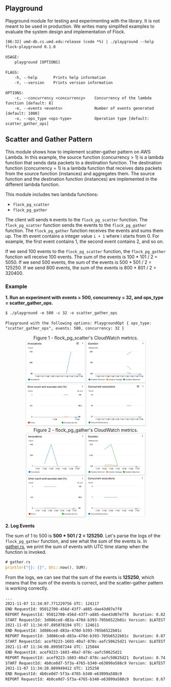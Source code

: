 ## Playground

Playground module for testing and experimenting with the library. It is not meant to be used in production.
We writes many simplifed examples to evaluate the system design and implementation of Flock.

```shell
[06:32] umd-db.cs.umd.edu:release (code *%) | ./playground --help
flock-playground 0.1.0

USAGE:
    playground [OPTIONS]

FLAGS:
    -h, --help       Prints help information
    -V, --version    Prints version information

OPTIONS:
    -c, --concurrency <concurrency>    Concurrency of the lambda function [default: 8]
    -e, --events <events>              Number of events generated [default: 1000]
    -o, --ops_type <ops-type>          Operation type [default: scatter_gather_ops]
```

## Scatter and Gather Pattern

This module shows how to implement scatter-gather pattern on AWS Lambda. In this example, the source function (concurrency > 1) is a lambda function that sends data packets to a destination function. The destination function (concurrency = 1) is a lambda function that receives data packets from the source function (instances) and aggregates them. The source function and the destination function (instances) are implemented in the different lambda function.

This module includes two lambda functions:

- `flock_pg_scatter`
- `flock_pg_gather`

The client will sends `N` events to the `flock_pg_scatter` function. The `flock_pg_scatter` function sends the events to the `flock_pg_gather` function. The `flock_pg_gather` function receives the events and sums them up.
The ith event contains a integer value `i + 1` where i starts from 0. For example, the first event contains 1, the second event contains 2, and so on.

If we send 100 events to the `flock_pg_scatter` function, the `flock_pg_gather` function will receive 100 events. The sum of the events is 100 \* 101 / 2 = 5050. If we send 500 events, the sum of the events is 500 \* 501 / 2 = 125250. If we send 800 events, the sum of the events is 800 \* 801 / 2 = 320400.

### Example

**1. Run an experiment with events = 500, concurrency = 32, and ops_type = scatter_gather_ops.**

```text
$ ./playground -e 500 -c 32 -o scatter_gather_ops

Playground with the following options: PlaygroundOpt { ops_type: "scatter_gather_ops", events: 500, concurrency: 32 }
```

<center>
Figure 1 - flock_pg_scatter's CloudWatch metrics.
<img src="../docs/img/playground/flock_pg_scatter.png" width=75%>
</center>

<center>
Figure 2 - flock_pg_gather's CloudWatch metrics.
<img src="../docs/img/playground/flock_pg_gather.png" width=75%>
<figcaption></figcaption>
</center>

**2. Log Events**

The sum of 1 to 500 is **500 \* 501 / 2 = 125250**. Let's parse the logs of the `flock_pg_gather` function, and see what the sum of the events is. In [gather.rs](./scatter_gather_ops/gather.rs), we print the sum of events with UTC time stamp when the function is invoked.

```rust
# gather.rs
println!("{}: {}", Utc::now(), SUM);
```

From the logs, we can see that the sum of the events is **125250**, which means that the sum of the events is correct, and the scatter-gather pattern is working correctly.

```txt
...
2021-11-07 11:34:07.771229756 UTC: 124117
END RequestId: 95012700-456d-43f7-a885-dae43d07e7f8
REPORT RequestId: 95012700-456d-43f7-a885-dae43d07e7f8	Duration: 0.82 ms	Billed Duration: 1 ms	Memory Size: 128 MB	Max Memory Used: 16 MB
START RequestId: 3d086ce8-d83a-470d-b393-705b6522b01c Version: $LATEST
2021-11-07 11:34:07.895078194 UTC: 124611
END RequestId: 3d086ce8-d83a-470d-b393-705b6522b01c
REPORT RequestId: 3d086ce8-d83a-470d-b393-705b6522b01c	Duration: 0.87 ms	Billed Duration: 1 ms	Memory Size: 128 MB	Max Memory Used: 16 MB
START RequestId: acef9223-1603-40a7-878c-aafc50625d21 Version: $LATEST
2021-11-07 11:34:08.899507244 UTC: 125044
END RequestId: acef9223-1603-40a7-878c-aafc50625d21
REPORT RequestId: acef9223-1603-40a7-878c-aafc50625d21	Duration: 0.74 ms	Billed Duration: 1 ms	Memory Size: 128 MB	Max Memory Used: 16 MB
START RequestId: 4b0ce0d7-5f3a-4765-b340-e63099a588c9 Version: $LATEST
2021-11-07 11:34:20.889949412 UTC: 125250
END RequestId: 4b0ce0d7-5f3a-4765-b340-e63099a588c9
REPORT RequestId: 4b0ce0d7-5f3a-4765-b340-e63099a588c9	Duration: 0.67 ms	Billed Duration: 1 ms	Memory Size: 128 MB	Max Memory Used: 16 MB
```
